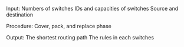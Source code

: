 Input:
Numbers of switches
IDs and capacities of switches
Source and destination



Procedure:
Cover, pack, and replace phase



Output:
The shortest routing path
The rules in each switches